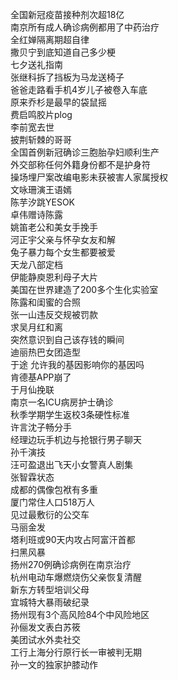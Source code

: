 全国新冠疫苗接种剂次超18亿  
南京所有成人确诊病例都用了中药治疗  
全红婵隔离期超自律  
撒贝宁到底知道自己多少梗  
七夕送礼指南  
张继科拆了挡板为马龙送椅子  
爸爸走路看手机4岁儿子被卷入车底  
原来乔杉是最早的袋鼠摇  
费启鸣胶片plog  
李前宽去世  
披荆斩棘的哥哥  
全国首例新冠确诊三胞胎孕妇顺利生产  
外交部称任何外籍身份都不是护身符  
操场埋尸案改编电影未获被害人家属授权  
文咏珊演王语嫣  
陈芋汐跳YESOK  
卓伟赠诗陈露  
姚笛老公和美女手挽手  
河正宇父亲与怀孕女友和解  
兔子暴力每个女生都要被爱  
天龙八部定档  
伊能静庾恩利母子大片  
美国在世界建造了200多个生化实验室  
陈露和闺蜜的合照  
张一山违反交规被罚款  
求吴月红和离  
突然意识到自己该存钱的瞬间  
迪丽热巴女团造型  
于途 允许我的基因影响你的基因吗  
肯德基APP崩了  
于月仙挽联  
南京一名ICU病房护士确诊  
秋季学期学生返校3条硬性标准  
许言沈子畅分手  
经理边玩手机边与抢银行男子聊天  
孙千演技  
汪可盈退出飞天小女警真人剧集  
张智霖状态  
成都的偶像包袱有多重  
厦门常住人口518万人  
见过最敷衍的公交车  
马丽金发  
塔利班或90天内攻占阿富汗首都  
扫黑风暴  
扬州270例确诊病例在南京治疗  
杭州电动车爆燃烧伤父亲恢复清醒  
新东方转型培训父母  
宜城特大暴雨破纪录  
扬州现有3个高风险84个中风险地区  
孙俪发文表白苏筱  
美团试水外卖社交  
工行上海分行原行长一审被判无期  
孙一文的独家护膝动作  
